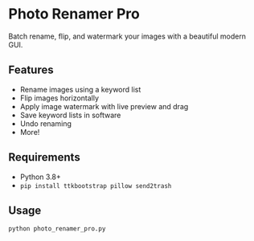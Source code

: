 # Photo Renamer Pro

Batch rename, flip, and watermark your images with a beautiful modern GUI.

## Features
- Rename images using a keyword list
- Flip images horizontally
- Apply image watermark with live preview and drag
- Save keyword lists in software
- Undo renaming
- More!

## Requirements
- Python 3.8+
- `pip install ttkbootstrap pillow send2trash`

## Usage
```bash
python photo_renamer_pro.py
